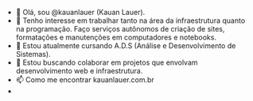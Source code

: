 - 👋 Olá, sou @kauanlauer (Kauan Lauer). 
- 👀 Tenho interesse em trabalhar tanto na área da infraestrutura quanto na programação. Faço serviços autônomos de criação de sites, formatações e manutenções em computadores e notebooks.
- 🌱 Estou atualmente cursando A.D.S (Análise e Desenvolvimento de Sistemas).
- 💞️ Estou buscando colaborar em projetos que envolvam desenvolvimento web e infraestrutura.
- 📫 Como me encontrar kauanlauer.com.br
-
<!---
kauanlauer/kauanlauer is a ✨ special ✨ repository because its `README.md` (this file) appears on your GitHub profile.
You can click the Preview link to take a look at your changes.
--->
